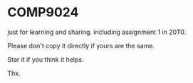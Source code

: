 # COMP9024
just for learning and sharing.
including assignment 1 in 20T0.

Please don't copy it directly if yours are the same.

Star it if you think it helps.

Thx.
